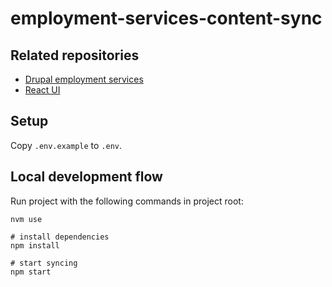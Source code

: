 # employment-services-content-sync

## Related repositories
- [Drupal employment services](https://github.com/City-of-Helsinki/drupal-employment-services)
- [React UI](https://github.com/City-of-Helsinki/employment-services-ui)
## Setup

Copy `.env.example` to `.env`.

## Local development flow

Run project with the following commands in project root:

```
nvm use

# install dependencies
npm install

# start syncing
npm start
```
